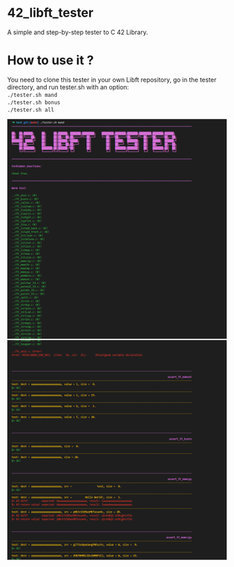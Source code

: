 # 42_libft_tester
A simple and step-by-step tester to C 42 Library.

# How to use it ?
You need to clone this tester in your own Libft repository, go in the tester directory, and run tester.sh with an option:\
`./tester.sh mand`\
`./tester.sh bonus`\
`./tester.sh all`

![Begin with check for forbidden functions and norminette.](/ressources/header.png)
![An example of an ouput.](/ressources/example.png)
